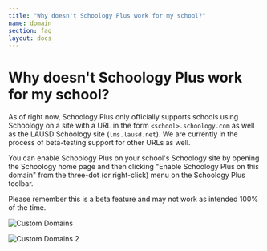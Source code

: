 ```yaml
---
title: "Why doesn't Schoology Plus work for my school?"
name: domain
section: faq
layout: docs
---
```


# Why doesn't Schoology Plus work for my school?

As of right now, Schoology Plus only officially supports schools using Schoology on a site with a URL in the form `<school>.schoology.com` as well as the LAUSD Schoology site (`lms.lausd.net`). We are currently in the process of beta-testing support for other URLs as well.

You can enable Schoology Plus on your school's Schoology site by opening the Schoology home page and then clicking "Enable Schoology Plus on this domain" from the three-dot (or right-click) menu on the Schoology Plus toolbar.

Please remember this is a beta feature and may not work as intended 100% of the time.

![Custom Domains](https://i.imgur.com/WYgCVES.png)

![Custom Domains 2](https://i.imgur.com/c8jwjtM.png)

